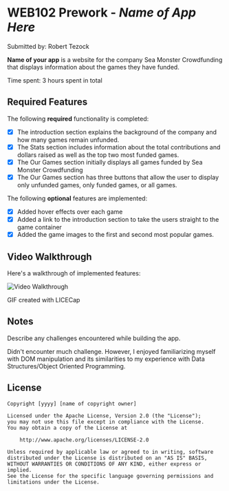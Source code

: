 # WEB102 Prework - *Name of App Here*

Submitted by: Robert Tezock

**Name of your app** is a website for the company Sea Monster Crowdfunding that displays information about the games they have funded.

Time spent: 3 hours spent in total

## Required Features

The following **required** functionality is completed:

* [x] The introduction section explains the background of the company and how many games remain unfunded.
* [x] The Stats section includes information about the total contributions and dollars raised as well as the top two most funded games.
* [x] The Our Games section initially displays all games funded by Sea Monster Crowdfunding
* [x] The Our Games section has three buttons that allow the user to display only unfunded games, only funded games, or all games.

The following **optional** features are implemented:

* [x] Added hover effects over each game
* [x] Added a link to the introduction section to take the users straight to the game container
* [x] Added the game images to the first and second most popular games.

## Video Walkthrough

Here's a walkthrough of implemented features:

<img src='https://imgur.com/p1DMDfS' title='Video Walkthrough' width='' alt='Video Walkthrough' />

<!-- Replace this with whatever GIF tool you used! -->
GIF created with LICECap
<!-- Recommended tools:
[Kap](https://getkap.co/) for macOS
[ScreenToGif](https://www.screentogif.com/) for Windows
[peek](https://github.com/phw/peek) for Linux. -->

## Notes

Describe any challenges encountered while building the app.

Didn't encounter much challenge. However, I enjoyed familiarizing myself with DOM manipulation and
its similarities to my experience with Data Structures/Object Oriented Programming.

## License

    Copyright [yyyy] [name of copyright owner]

    Licensed under the Apache License, Version 2.0 (the "License");
    you may not use this file except in compliance with the License.
    You may obtain a copy of the License at

        http://www.apache.org/licenses/LICENSE-2.0

    Unless required by applicable law or agreed to in writing, software
    distributed under the License is distributed on an "AS IS" BASIS,
    WITHOUT WARRANTIES OR CONDITIONS OF ANY KIND, either express or implied.
    See the License for the specific language governing permissions and
    limitations under the License.
